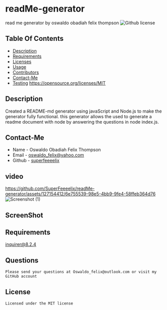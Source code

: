 # readMe-generator
read me generator 
  by oswaldo obadiah felix thompson
  ![Github license](https://img.shields.io/badge/license-MIT-blue.svg)

## Table Of Contents
  * [Description](#description)
  * [Requirements](#requirements)
  * [Licenses](#licenses)
  * [Usage](#usage)
  * [Contributors](#contributors)
  * [Contact-Me](#contact-me)
  * [Testing](#testing)
  https://opensource.org/licenses/MIT

## Description
Created a README-md generator using javaScript and Node.js to make the generator fully functional. this generator allows the used to generate a readme document with node by answering the questions in node index.js.

 ## Contact-Me
  * Name - Oswaldo Obadiah Felix Thompson
  * Email - oswaldo_felix@yahoo.com
  * Github - [superfeeeelix](https://github.com/superfeeeelix/)

## video


https://github.com/SuperFeeeelix/readMe-generator/assets/127154412/6e755539-98e5-4bb9-9fe4-58ffeb364d76
![Screenshot (1)](https://github.com/SuperFeeeelix/readMe-generator/assets/127154412/7c829ae3-cb33-4134-a8d0-08d2ab6d8941)


## ScreenShot


## Requirements
  inquirer@8.2.4

## Questions
    Please send your questions at Oswaldo_felix@outlook.com or visit my GitHub account

## License

    Licensed under the MIT license
